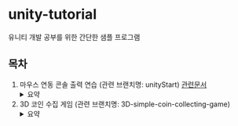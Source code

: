 # unity-tutorial
유니티 개발 공부를 위한 간단한 샘플 프로그램

## 목차
1. 마우스 연동 콘솔 출력 연습 (관련 브랜치명: unityStart) [관련문서](StudyNote/1.md)
      <details>
          <summary>요약</summary>
          이 프로그램은 유니티 개발 UI를 처음 접하는 상태에서 간단한 구와 큐브를 생성하고 해당 객체 내에 c# 파일을 넣어서 몇가지 기능들을 테스트해봤습니다.
          <ol>
            <li>Debug.Log를 이용한 콘솔 프린트</li>
            <li>MonoBehaviour API 실행 (OnMouseDown(), OnMouseUp(), OnMouseEnter(), OnMouseExit())</li>
            <li>FindWithTags를 이용한 태그 기반의 객체 탐색</li>
            <li>SendMessage, GetComponent를 이용한 객체 메소드 호출</li>
          </ol>
      </details>
2. 3D 코인 수집 게임 (관련 브랜치명: 3D-simple-coin-collecting-game)
      <details>
          <summary>요약</summary>
          유튜브 강의 영상을 따라하며 제작한 3D 코인 수집 게임입니다.
          <ul>
            <li>결과: https://youtu.be/kEcmLFDHSUg</li>
            <li>참고: https://www.youtube.com/watch?v=pTc1dakebow&list=PLO-mt5Iu5TeYI4dbYwWP8JqZMC9iuUIW2&index=14</li>
          </ul>
      </details>
